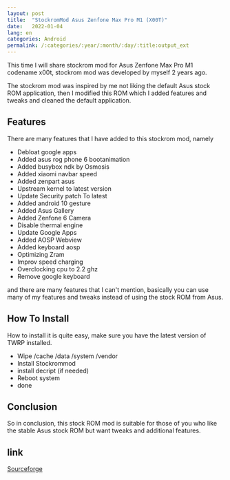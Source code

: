 ```yaml
---
layout: post
title:  "StockromMod Asus Zenfone Max Pro M1 (X00T)"
date:   2022-01-04
lang: en
categories: Android
permalink: /:categories/:year/:month/:day/:title:output_ext
---
```


This time I will share stockrom mod for Asus Zenfone Max Pro M1 codename x00t, stockrom mod was developed by myself 2 years ago.

The stockrom mod was inspired by me not liking the default Asus stock ROM application, then I modified this ROM which I added features and tweaks and cleaned the default application.

## Features

There are many features that I have added to this stockrom mod, namely

- Debloat google apps
- Added asus rog phone 6 bootanimation
- Added busybox ndk by Osmosis
- Added xiaomi navbar speed
- Added zenpart asus
- Upstream kernel to latest version
- Update Security patch To latest
- Added android 10 gesture
- Added Asus Gallery
- Added Zenfone 6 Camera
- Disable thermal engine
- Update Google Apps
- Added AOSP Webview
- Added keyboard aosp
- Optimizing Zram
- Improv speed charging
- Overclocking cpu to 2.2 ghz
- Remove google keyboard

and there are many features that I can't mention, basically you can use many of my features and tweaks instead of using the stock ROM from Asus.

## How To Install

How to install it is quite easy, make sure you have the latest version of TWRP installed.

- Wipe /cache /data /system /vendor
- Install Stockrommod
- install decript (if needed)
- Reboot system
- done

## Conclusion

So in conclusion, this stock ROM mod is suitable for those of you who like the stable Asus stock ROM but want tweaks and additional features.

## link

[Sourceforge](https://sourceforge.net/projects/wahyu6070-project-android/files/ROM/STOCKROM_MOD/X00T/)

